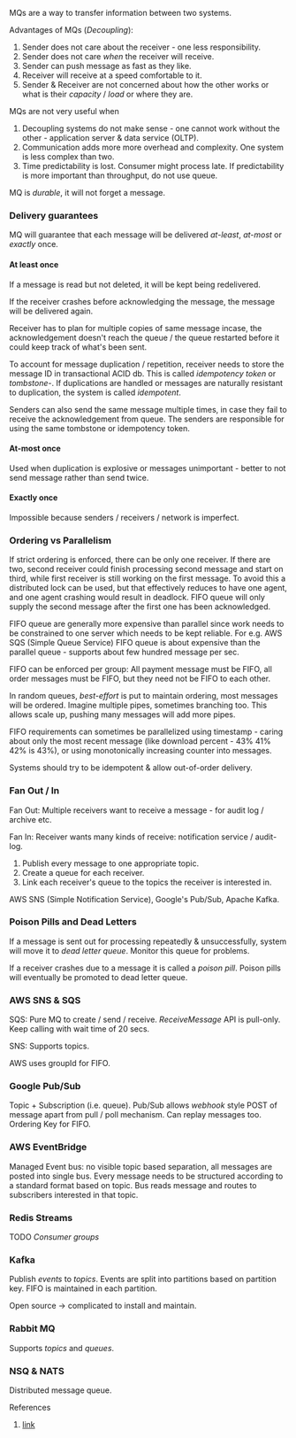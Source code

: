 MQs are a way to transfer information between two systems.

Advantages of MQs (*Decoupling*):
1. Sender does not care about the receiver - one less responsibility.
2. Sender does not care *when* the receiver will receive.
3. Sender can push message as fast as they like.
4. Receiver will receive at a speed comfortable to it.
5. Sender & Receiver are not concerned about how the other works or what is their *capacity* / *load* or where they are.

MQs are not very useful when 
1. Decoupling systems do not make sense - one cannot work without the other - application server & data service (OLTP).
2. Communication adds more more overhead and complexity. One system is less complex than two.
3. Time predictability is lost. Consumer might process late. If predictability is more important than throughput, do not use queue.


MQ is *durable*, it will not forget a message.

### Delivery guarantees
MQ will guarantee that each message will be delivered *at-least*, *at-most* or *exactly* once.

#### At least once

If a message is read but not deleted, it will be kept being redelivered.

If the receiver crashes before acknowledging the message, the message will be delivered again.

Receiver has to plan for multiple copies of same message incase, the acknowledgement doesn't reach the queue / the queue restarted before it could keep track of what's been sent.

To account for message duplication / repetition, receiver needs to store the message ID in transactional ACID db. This is called *idempotency token* or *_tombstone-_*.
If duplications are handled or messages are naturally resistant to duplication, the system is called *idempotent*.

Senders can also send the same message multiple times, in case they fail to receive the acknowledgement from queue. The senders are responsible for using the same tombstone or idempotency token.

#### At-most once

Used when duplication is explosive or messages unimportant - better to not send message rather than send twice.

#### Exactly once

Impossible because senders / receivers / network is imperfect.


### Ordering vs Parallelism

If strict ordering is enforced, there can be only one receiver. 
If there are two, second receiver could finish processing second message and start on third, while first receiver is still working on the first message. 
To avoid this a distributed lock can be used, but that effectively reduces to have one agent, and one agent crashing would result in deadlock.
FIFO queue will only supply the second message after the first one has been acknowledged.

FIFO queue are generally more expensive than parallel since work needs to be constrained to one server which needs to be kept reliable. For e.g. AWS SQS (Simple Queue Service) FIFO queue is about expensive than the parallel queue - supports about few hundred message per sec.

FIFO can be enforced per group: All payment message must be FIFO, all order messages must be FIFO, but they need not be FIFO to each other.

In random queues, *best-effort* is put to maintain ordering, most messages will be ordered. Imagine multiple pipes, sometimes branching too.
This allows scale up, pushing many messages will add more pipes.

FIFO requirements can sometimes be parallelized using timestamp - caring about only the most recent message (like download percent - 43% 41% 42% is 43%), or using monotonically increasing counter into messages.

Systems should try to be idempotent & allow out-of-order delivery.

### Fan Out / In

Fan Out: Multiple receivers want to receive a message - for audit log / archive etc.

Fan In: Receiver wants many kinds of receive: notification service / audit-log.

1. Publish every message to one appropriate topic.
2. Create a queue for each receiver. 
3. Link each receiver's queue to the topics the receiver is interested in.

AWS SNS (Simple Notification Service), Google's Pub/Sub, Apache Kafka.

### Poison Pills and Dead Letters

If a message is sent out for processing repeatedly & unsuccessfully, system will move it to *dead letter queue*. Monitor this queue for problems.

If a receiver crashes due to a message it is called a *poison pill*. Poison pills will eventually be promoted to dead letter queue.

### AWS SNS & SQS

SQS: Pure MQ to create / send / receive. *ReceiveMessage* API is pull-only. Keep calling with wait time of 20 secs.

SNS: Supports topics.

AWS uses groupId for FIFO.

### Google Pub/Sub

Topic + Subscription (i.e. queue). Pub/Sub allows *webhook* style POST of message apart from pull / poll mechanism. Can replay messages too. Ordering Key for FIFO.

### AWS EventBridge

Managed Event bus: no visible topic based separation, all messages are posted into single bus. Every message needs to be structured according to a standard format based on topic. Bus reads message and routes to subscribers interested in that topic.

### Redis Streams

TODO
*Consumer groups* 

### Kafka

Publish *events* to *topics*. Events are split into partitions based on partition key. FIFO is maintained in each partition.

Open source -> complicated to install and maintain.

### Rabbit MQ

Supports *topics* and *queues*.

### NSQ & NATS

Distributed message queue.

References
1. [link](https://sudhir.io/understanding-connections-pools)
